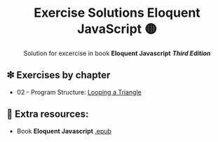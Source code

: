 <div align="center">

<!--<img alt="Curso de Node.js desde cero y práctico" src="https://github-production-user-asset-6210df.s3.amazonaws.com/1561955/254806429-8ff74316-d49e-4358-8b1e-07d7b5a64ed4.jpeg" width="500">-->

# Exercise Solutions Eloquent JavaScript ️🟡

Solution for excercise in book **Eloquent Javascript** ***Third Edition***
</div>

## ❇ Exercises by chapter️


- 02 - Program Structure: [Looping a Triangle](https://github.com/cquesadad/eloquent-javascript-exercises/tree/main/chapter-2/exercise-1)


## 📒 Extra resources:

- Book **Eloquent Javascript** [.epub](https://eloquentjavascript.net/Eloquent_JavaScript.epub)